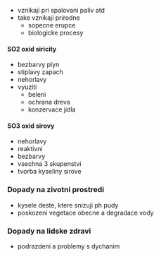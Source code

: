 - vznikaji pri spalovani paliv atd
- take vznikaji prirodne
	- sopecne erupce
	- biologicke procesy

#### SO2 oxid siricity
- bezbarvy plyn
- stiplavy zapach
- nehorlavy
- vyuziti
	- beleni
	- ochrana dreva 
	- konzervace jidla
#### SO3 oxid sirovy
- nehorlavy
- reaktivni
- bezbarvy
- vsechna 3 skupenstvi
- tvorba kyseliny sirove

### Dopady na zivotni prostredi
- kysele deste, ktere snizuji ph pudy
- poskozeni vegetace obecne a degradace vody
### Dopady na lidske zdravi
- podrazdeni a problemy s dychanim
